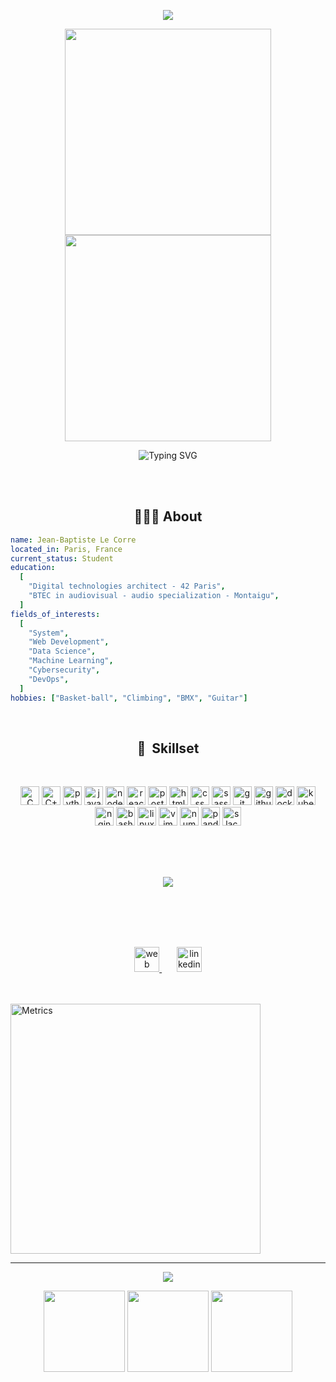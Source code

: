 <p align="center">
  <img src="https://capsule-render.vercel.app/api?type=waving&color=0:00d9ff,100:bc42ff&height=200&section=header&text=Hello%20world!%20👾&fontSize=60&desc=I'm%20Jean-Baptiste&animation=fadeIn&fontColor=d6ace6&fontAlignY=40" />
</p>

<div align="center">
 <img src="https://media.giphy.com/media/xULW8l2gXuRPmsQe8U/giphy.gif" width="330"/>
 <img src="https://media.giphy.com/media/xULW8l2gXuRPmsQe8U/giphy.gif" width="330"/>
</div>

<p align="center">
  <img src="https://readme-typing-svg.demolab.com?font=Fira+Code&size=18&duration=2200&pause=1100&color=5501DC&vCenter=true&width=410&lines=Experience+is+what+you+get...;when+you+didn't+get+what+you+wanted." alt="Typing SVG" />
</p>
<br/>
<br/>

<h2 align="center">👨🏻‍💻&nbsp;About</h2>

```yaml
name: Jean-Baptiste Le Corre
located_in: Paris, France
current_status: Student
education:
  [
    "Digital technologies architect - 42 Paris",
    "BTEC in audiovisual - audio specialization - Montaigu",
  ]
fields_of_interests:
  [
    "System",
    "Web Development",
    "Data Science",
    "Machine Learning",
    "Cybersecurity",
    "DevOps",
  ]
hobbies: ["Basket-ball", "Climbing", "BMX", "Guitar"]
```

<br/>
<h2 align="center">💾&nbsp;&nbsp;Skillset</h2>
<br/>
<p align="center">
 <img src="https://cdn.jsdelivr.net/gh/devicons/devicon/icons/c/c-plain.svg" alt="C" width="30" height="30"/>
 <img src="https://cdn.jsdelivr.net/gh/devicons/devicon/icons/cplusplus/cplusplus-original.svg" alt="C++" width="30" height="30"/>
 <img src="https://cdn.jsdelivr.net/gh/devicons/devicon/icons/python/python-original.svg" alt="python" width="30" height="30"/>
 <img src="https://cdn.jsdelivr.net/gh/devicons/devicon/icons/javascript/javascript-plain.svg" alt="javascript" width="30" height="30"/>
 <img src="https://cdn.jsdelivr.net/gh/devicons/devicon/icons/nodejs/nodejs-original.svg" alt="nodejs" width="30" height="30"/>
 <img src="https://cdn.jsdelivr.net/gh/devicons/devicon/icons/react/react-original.svg" alt="reactjs" width="30" height="30"/>
 <img src="https://cdn.jsdelivr.net/gh/devicons/devicon/icons/postgresql/postgresql-plain.svg" alt="postgresql" width="30" height="30"/>
 <img src="https://cdn.jsdelivr.net/gh/devicons/devicon/icons/html5/html5-original.svg" alt="html" width="30" height="30"/>
 <img src="https://cdn.jsdelivr.net/gh/devicons/devicon/icons/css3/css3-original.svg" alt="css" width="30" height="30"/>
 <img src="https://cdn.jsdelivr.net/gh/devicons/devicon/icons/sass/sass-original.svg" alt="sass" width="30" height="30"/>
 <img src="https://cdn.jsdelivr.net/gh/devicons/devicon/icons/git/git-plain-wordmark.svg" alt="git" width="30" height="30"/>
 <img src="https://cdn.jsdelivr.net/gh/devicons/devicon/icons/github/github-original.svg" alt="github" width="30" height="30"/>
 <img src="https://cdn.jsdelivr.net/gh/devicons/devicon/icons/docker/docker-plain-wordmark.svg" alt="docker" width="30" height="30"/>
 <img src="https://cdn.jsdelivr.net/gh/devicons/devicon/icons/kubernetes/kubernetes-plain-wordmark.svg" alt="kubernetes" width="30" height="30"/>
 <img src="https://cdn.jsdelivr.net/gh/devicons/devicon/icons/nginx/nginx-original.svg" alt="nginx" width="30" height="30"/>
 <img src="https://cdn.jsdelivr.net/gh/devicons/devicon/icons/bash/bash-original.svg" alt="bash" width="30" height="30"/>
 <img src="https://cdn.jsdelivr.net/gh/devicons/devicon/icons/linux/linux-plain.svg" alt="linux" width="30" height="30"/>
 <img src="https://cdn.jsdelivr.net/gh/devicons/devicon/icons/vim/vim-plain.svg" alt="vim" width="30" height="30"/>
 <img src="https://cdn.jsdelivr.net/gh/devicons/devicon/icons/numpy/numpy-original-wordmark.svg" alt="numpy" width="30" height="30"/>
 <img src="https://cdn.jsdelivr.net/gh/devicons/devicon/icons/pandas/pandas-original-wordmark.svg" alt="panda" width="30" height="30"/>
 <img src="https://cdn.jsdelivr.net/gh/devicons/devicon/icons/slack/slack-original.svg" alt="slack" width="30" height="30"/>
</p>

<br/>
<br/>
<br/>
<p align="center">
  <img src="https://github-readme-stats.vercel.app/api/top-langs/?username=Jibus22&layout=pie&theme=blueberry" />
</p>

<br/>
<br/>
<br/>
<br/>
<p align="center">
 <a href="https://jibus22.github.io/" target="blank">
  <img height="40" src="https://user-images.githubusercontent.com/46517096/166972883-f5f1d88c-0246-4374-88ac-ded0f2cf0699.png" alt="web" />
 </a>
 <span>&nbsp;&nbsp;&nbsp;&nbsp;&nbsp;</span>
 <a href="https://www.linkedin.com/in/jle-corr/" target="blank">
  <img height="40" src="https://cdn.simpleicons.org/linkedin/3400c4" alt="linkedin" />
 </a>
</p>

<br/>
<br/>
<img align="center" src="/github-metrics.svg" alt="Metrics" width="400">

---

<p align="center">
 <img src="https://readme-typing-svg.demolab.com?font=Fira+Code&size=18&duration=3100&pause=1000&color=4130C3&vCenter=true&width=430&lines=He+who+has+imagination+without+learning;.+.+.+ +has+wings+but+no+feet.">
</p>

<p align="center">
 <img src="https://media.giphy.com/media/ksE9feSa2b4V2GYwY4/giphy.gif" width="130"/>
  <img src="https://media.giphy.com/media/WUlplcMpOCEmTGBtBW/giphy.gif"  width="130"/>
 <img src="https://media.giphy.com/media/ksE9feSa2b4V2GYwY4/giphy.gif" width="130"/>
</p>
